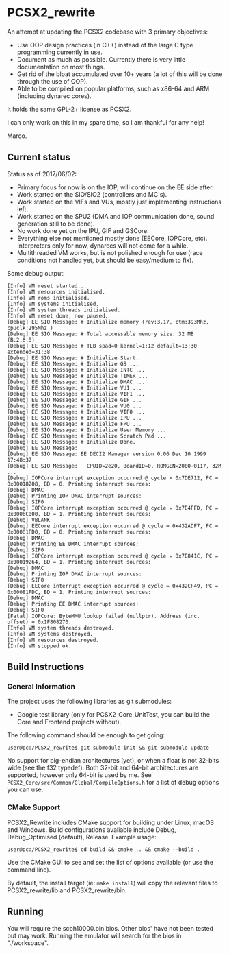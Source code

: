 # PCSX2_rewrite

An attempt at updating the PCSX2 codebase with 3 primary objectives:

* Use OOP design practices (in C++) instead of the large C type programming currently in use.
* Document as much as possible. Currently there is very little documentation on most things.
* Get rid of the bloat accumulated over 10+ years (a lot of this will be done through the use of OOP).
* Able to be compiled on popular platforms, such as x86-64 and ARM (including dynarec cores).

It holds the same GPL-2+ license as PCSX2.

I can only work on this in my spare time, so I am thankful for any help!

Marco.

## Current status

Status as of 2017/06/02:
- Primary focus for now is on the IOP, will continue on the EE side after.
- Work started on the SIO/SIO2 (controllers and MC's).
- Work started on the VIFs and VUs, mostly just implementing instructions left.
- Work started on the SPU2 (DMA and IOP communication done, sound generation still to be done).
- No work done yet on the IPU, GIF and GSCore.
- Everything else not mentioned mostly done (EECore, IOPCore, etc). Interpreters only for now, dynarecs will not come for a while.
- Multithreaded VM works, but is not polished enough for use (race conditions not handled yet, but should be easy/medium to fix).

Some debug output:
```
[Info] VM reset started...
[Info] VM resources initialised.
[Info] VM roms initialised.
[Info] VM systems initialised.
[Info] VM system threads initialised.
[Info] VM reset done, now paused.
[Debug] EE SIO Message: # Initialize memory (rev:3.17, ctm:393Mhz, cpuclk:295Mhz )
[Debug] EE SIO Message: # Total accessable memory size: 32 MB (B:2:8:0)
[Debug] EE SIO Message: # TLB spad=0 kernel=1:12 default=13:30 extended=31:38
[Debug] EE SIO Message: # Initialize Start.
[Debug] EE SIO Message: # Initialize GS ...
[Debug] EE SIO Message: # Initialize INTC ...
[Debug] EE SIO Message: # Initialize TIMER ...
[Debug] EE SIO Message: # Initialize DMAC ...
[Debug] EE SIO Message: # Initialize VU1 ...
[Debug] EE SIO Message: # Initialize VIF1 ...
[Debug] EE SIO Message: # Initialize GIF ...
[Debug] EE SIO Message: # Initialize VU0 ...
[Debug] EE SIO Message: # Initialize VIF0 ...
[Debug] EE SIO Message: # Initialize IPU ...
[Debug] EE SIO Message: # Initialize FPU ...
[Debug] EE SIO Message: # Initialize User Memory ...
[Debug] EE SIO Message: # Initialize Scratch Pad ...
[Debug] EE SIO Message: # Initialize Done.
[Debug] EE SIO Message:
[Debug] EE SIO Message: EE DECI2 Manager version 0.06 Dec 10 1999 17:48:37
[Debug] EE SIO Message:   CPUID=2e20, BoardID=0, ROMGEN=2000-0117, 32M
...
[Debug] IOPCore interrupt exception occurred @ cycle = 0x7DE712, PC = 0x00018208, BD = 0. Printing interrupt sources:
[Debug] DMAC
[Debug] Printing IOP DMAC interrupt sources:
[Debug] SIF0
[Debug] IOPCore interrupt exception occurred @ cycle = 0x7E4FFD, PC = 0x0006C000, BD = 1. Printing interrupt sources:
[Debug] VBLANK
[Debug] EECore interrupt exception occurred @ cycle = 0x432ADF7, PC = 0x00081FD0, BD = 0. Printing interrupt sources:
[Debug] DMAC
[Debug] Printing EE DMAC interrupt sources:
[Debug] SIF0
[Debug] IOPCore interrupt exception occurred @ cycle = 0x7E841C, PC = 0x00019264, BD = 1. Printing interrupt sources:
[Debug] DMAC
[Debug] Printing IOP DMAC interrupt sources:
[Debug] SIF0
[Debug] EECore interrupt exception occurred @ cycle = 0x432CF49, PC = 0x00081FDC, BD = 1. Printing interrupt sources:
[Debug] DMAC
[Debug] Printing EE DMAC interrupt sources:
[Debug] SIF0
[Fatal] IOPCore: ByteMMU lookup failed (nullptr). Address (inc. offset) = 0x1F808270.
[Info] VM system threads destroyed.
[Info] VM systems destroyed.
[Info] VM resources destroyed.
[Info] VM stopped ok.
```

## Build Instructions
### General Information
The project uses the following libraries as git submodules:
- Google test library (only for PCSX2_Core_UnitTest, you can build the Core and Frontend projects without).

The following command should be enough to get going:
```
user@pc:/PCSX2_rewrite$ git submodule init && git submodule update
```
No support for big-endian architectures (yet), or when a float is not 32-bits wide (see the f32 typedef).
Both 32-bit and 64-bit architectures are supported, however only 64-bit is used by me.
See `PCSX2_Core/src/Common/Global/CompileOptions.h` for a list of debug options you can use.

### CMake Support
PCSX2_Rewrite includes CMake support for building under Linux, macOS and Windows.
Build configurations avaliable include Debug, Debug_Optimised (default), Release.
Example usage: 
```
user@pc:/PCSX2_rewrite$ cd build && cmake .. && cmake --build .
```

Use the CMake GUI to see and set the list of options available (or use the command line).

By default, the install target (ie: `make install`) will copy the relevant files to PCSX2_rewrite/lib and PCSX2_rewrite/bin.

## Running
You will require the scph10000.bin bios. Other bios' have not been tested but may work.
Running the emulator will search for the bios in "./workspace".
